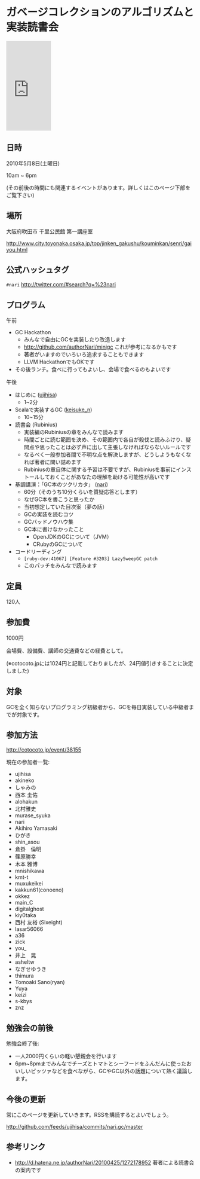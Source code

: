 # ガベージコレクションのアルゴリズムと実装読書会

<iframe src="http://rcm-jp.amazon.co.jp/e/cm?lt1=_blank&bc1=000000&IS2=1&bg1=FFFFFF&fc1=000000&lc1=0000FF&t=2007-01-22&o=9&p=8&l=as1&m=amazon&f=ifr&md=1X69VDGQCMF7Z30FM082&asins=4798025623" style="width:120px;height:240px;" scrolling="no" marginwidth="0" marginheight="0" frameborder="0"></iframe>

## 日時

2010年5月8日(土曜日)

10am ~ 6pm

(その前後の時間にも関連するイベントがあります。詳しくはこのページ下部をご覧下さい)

## 場所

大阪府吹田市 千里公民館 第一講座室

<http://www.city.toyonaka.osaka.jp/top/jinken_gakushu/kouminkan/senri/gaiyou.html>

## 公式ハッシュタグ

`#nari`
<http://twitter.com/#search?q=%23nari>

## プログラム

午前

* GC Hackathon
    * みんなで自由にGCを実装したり改造します
    * <http://github.com/authorNari/minigc> これが参考になるかもです
    * 著者がいますのでいろいろ追求することもできます
    * LLVM HackathonでもOKです
* その後ランチ。食べに行ってもよいし、会場で食べるのもよいです

午後

* はじめに ([ujihisa](http://twitter.com/ujm))
    * 1~2分
* Scalaで実装するGC ([keisuke\_n](http://twitter.com/keisuke_n))
    * 10~15分
* 読書会 (Rubinius)
    * 実装編のRubiniusの章をみんなで読みます
    * 時間ごとに読む範囲を決め、その範囲内で各自が殺伐と読みふけり、疑問点や思ったことは必ず声に出して主張しなければならないルールです
    * なるべく一般参加者間で不明な点を解決しますが、どうしようもなくなれば著者に問い詰めます
    * Rubiniusの章自体に関する予習は不要ですが、Rubiniusを事前にインストールしておくことがあなたの理解を助ける可能性が高いです
* 基調講演：「GC本のツクリカタ」 ([nari](http://twitter.com/nari3))
    * 60分（そのうち10分くらいを質疑応答とします）
    * なぜGC本を書こうと思ったか
    * 当初想定していた目次案（夢の話）
    * GCの実装を読むコツ
    * GCバッドノウハウ集
    * GC本に書けなかったこと
      * OpenJDKのGCについて（JVM）
      * CRubyのGCについて
* コードリーディング
    * `[ruby-dev:41067] [Feature #3203] LazySweepGC patch`
    * このパッチをみんなで読みます

## 定員

120人

## 参加費

1000円

会場費、設備費、講師の交通費などの経費として。

(※cotocoto.jpには1024円と記載しておりましたが、24円値引きすることに決定しました)

## 対象

GCを全く知らないプログラミング初級者から、GCを毎日実装している中級者までが対象です。

## 参加方法

<http://cotocoto.jp/event/38155>

現在の参加者一覧:

* ujihisa
* akineko
* しゃみの
* 西本 圭佑
* alohakun
* 北村雅史
* murase\_syuka
* nari
* Akihiro Yamasaki
* ひがき
* shin\_asou
* 倉掛　倫明
* 篠原勝幸
* 木本 雅博
* mnishikawa
* kmt-t
* muxukeikei
* kakkun61(conoeno)
* okkez
* main\_C
* digitalghost
* kiy0taka
* 西村 友裕 (Sixeight)
* lasar56066
* a36
* zick
* you\_
* 井上　晃
* asheltw
* なぎせゆうき
* thimura
* Tomoaki Sano(ryan)
* Yuya
* keizi
* s-kbys
* znz

## 勉強会の前後

勉強会終了後:

* 一人2000円くらいの軽い懇親会を行います
* 6pm~8pmまでみんなでチーズとトマトとシーフードをふんだんに使ったおいしいピッツァなどを食べながら、GCやGC以外の話題について熱く議論します。

## 今後の更新

常にこのページを更新していきます。RSSを購読するとよいでしょう。

<http://github.com/feeds/ujihisa/commits/nari.gc/master>

## 参考リンク

* <http://d.hatena.ne.jp/authorNari/20100425/1272178952> 著者による読書会の案内です
